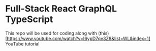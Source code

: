 # Full-Stack React GraphQL TypeScript

This repo will be used for coding along with (this)[https://www.youtube.com/watch?v=I6ypD7qv3Z8&list=WL&index=1] YouTube tutorial 